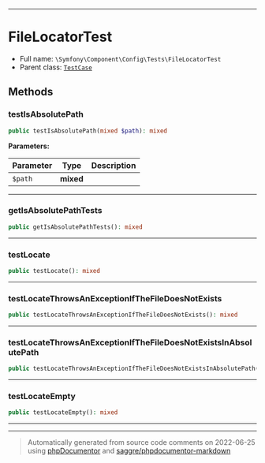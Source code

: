 ***

# FileLocatorTest





* Full name: `\Symfony\Component\Config\Tests\FileLocatorTest`
* Parent class: [`TestCase`](../../../../PHPUnit/Framework/TestCase.md)




## Methods


### testIsAbsolutePath



```php
public testIsAbsolutePath(mixed $path): mixed
```








**Parameters:**

| Parameter | Type | Description |
|-----------|------|-------------|
| `$path` | **mixed** |  |




***

### getIsAbsolutePathTests



```php
public getIsAbsolutePathTests(): mixed
```











***

### testLocate



```php
public testLocate(): mixed
```











***

### testLocateThrowsAnExceptionIfTheFileDoesNotExists



```php
public testLocateThrowsAnExceptionIfTheFileDoesNotExists(): mixed
```











***

### testLocateThrowsAnExceptionIfTheFileDoesNotExistsInAbsolutePath



```php
public testLocateThrowsAnExceptionIfTheFileDoesNotExistsInAbsolutePath(): mixed
```











***

### testLocateEmpty



```php
public testLocateEmpty(): mixed
```











***


***
> Automatically generated from source code comments on 2022-06-25 using [phpDocumentor](http://www.phpdoc.org/) and [saggre/phpdocumentor-markdown](https://github.com/Saggre/phpDocumentor-markdown)
